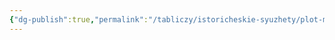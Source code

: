 ```yaml
---
{"dg-publish":true,"permalink":"/tabliczy/istoricheskie-syuzhety/plot-meduzy/","dgPassFrontmatter":true}
---
```



